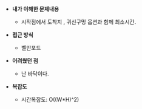 - **내가 이해한 문제내용**
  - 시작점에서 도착지 , 귀신구멍 옵션과 함께 최소시간.

- **접근 방식**
  - 벨만포드
  
- **어려웠던 점**
  - 난 바닥이다.

- **복잡도**
  - 시간복잡도: O((W*H)^2)
  
